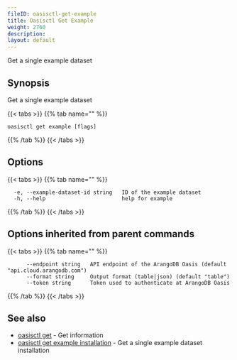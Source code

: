 ```yaml
---
fileID: oasisctl-get-example
title: Oasisctl Get Example
weight: 2760
description: 
layout: default
---
```

Get a single example dataset

## Synopsis

Get a single example dataset

{{< tabs >}}
{{% tab name="" %}}
```
oasisctl get example [flags]
```
{{% /tab %}}
{{< /tabs >}}

## Options

{{< tabs >}}
{{% tab name="" %}}
```
  -e, --example-dataset-id string   ID of the example dataset
  -h, --help                        help for example
```
{{% /tab %}}
{{< /tabs >}}

## Options inherited from parent commands

{{< tabs >}}
{{% tab name="" %}}
```
      --endpoint string   API endpoint of the ArangoDB Oasis (default "api.cloud.arangodb.com")
      --format string     Output format (table|json) (default "table")
      --token string      Token used to authenticate at ArangoDB Oasis
```
{{% /tab %}}
{{< /tabs >}}

## See also

* [oasisctl get]()	 - Get information
* [oasisctl get example installation](oasisctl-get-example-installation)	 - Get a single example dataset installation

